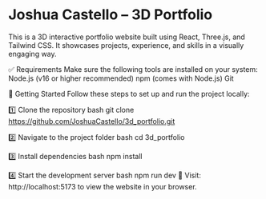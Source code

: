 # Joshua Castello – 3D Portfolio
This is a 3D interactive portfolio website built using React, Three.js, and Tailwind CSS. It showcases projects, experience, and skills in a visually engaging way.

✅ Requirements
Make sure the following tools are installed on your system:
Node.js (v16 or higher recommended)
npm (comes with Node.js)
Git

🚀 Getting Started
Follow these steps to set up and run the project locally:

1️⃣ Clone the repository
bash
git clone https://github.com/JoshuaCastello/3d_portfolio.git

2️⃣ Navigate to the project folder
bash
cd 3d_portfolio

3️⃣ Install dependencies
bash
npm install

4️⃣ Start the development server
bash
npm run dev
📍 Visit: http://localhost:5173 to view the website in your browser.
